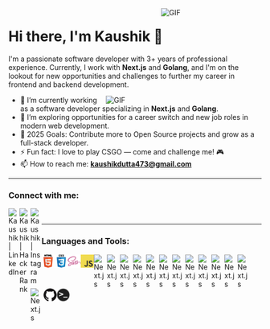 <img align="right" alt="GIF" src="https://media.giphy.com/media/CcwLAV11cALh3OuEJ5/giphy.gif" width="200px">

# Hi there, I'm Kaushik 👋

I'm a passionate software developer with 3+ years of professional experience. Currently, I work with **Next.js** and **Golang**, and I'm on the lookout for new opportunities and challenges to further my career in frontend and backend development.

<img align="right" alt="GIF" src="https://media.giphy.com/media/SWoSkN6DxTszqIKEqv/giphy.gif" width="310px" />

- 🔭 I’m currently working as a software developer specializing in **Next.js** and **Golang**.
- 🤔 I’m exploring opportunities for a career switch and new job roles in modern web development.
- 🥅 2025 Goals: Contribute more to Open Source projects and grow as a full-stack developer.
- ⚡ Fun fact: I love to play CSGO — come and challenge me! 🎮
- 📫 How to reach me: **kaushikdutta473@gmail.com**

---

### Connect with me:

[<img align="left" alt="Kaushik | LinkedIn" width="22px" src="https://cdn.jsdelivr.net/npm/simple-icons@v3/icons/linkedin.svg" />][linkedin]
[<img align="left" alt="Kaushik | HackerRank" width="22px" src="https://cdn.jsdelivr.net/npm/simple-icons@v3/icons/hackerrank.svg" />][hackerrank]
[<img align="left" alt="Kaushik | Instagram" width="22px" src="https://cdn.jsdelivr.net/npm/simple-icons@v3/icons/instagram.svg" />][instagram]

<br />

---

### Languages and Tools:

<img align="left" alt="HTML5" width="26px" src="https://raw.githubusercontent.com/github/explore/80688e429a7d4ef2fca1e82350fe8e3517d3494d/topics/html/html.png" />
<img align="left" alt="CSS3" width="26px" src="https://raw.githubusercontent.com/github/explore/80688e429a7d4ef2fca1e82350fe8e3517d3494d/topics/css/css.png" />
<img align="left" alt="Sass" width="26px" src="https://raw.githubusercontent.com/github/explore/80688e429a7d4ef2fca1e82350fe8e3517d3494d/topics/sass/sass.png" />
<img align="left" alt="JavaScript" width="26px" src="https://raw.githubusercontent.com/github/explore/80688e429a7d4ef2fca1e82350fe8e3517d3494d/topics/javascript/javascript.png" />

<img align="left" alt="Next.js" width="26px" src="https://skillicons.dev/icons?i=nextjs" />
<img align="left" alt="Next.js" width="26px" src="https://skillicons.dev/icons?i=aws" />
<img align="left" alt="Next.js" width="26px" src="https://skillicons.dev/icons?i=babel" />
<img align="left" alt="Next.js" width="26px" src="https://skillicons.dev/icons?i=bash" />

<img align="left" alt="Next.js" width="26px" src="https://skillicons.dev/icons?i=express" />
<img align="left" alt="Next.js" width="26px" src="https://skillicons.dev/icons?i=figma" />
<img align="left" alt="Next.js" width="26px" src="https://skillicons.dev/icons?i=gitlab" />

<img align="left" alt="Next.js" width="26px" src="https://skillicons.dev/icons?i=go" />
<img align="left" alt="Next.js" width="26px" src="https://skillicons.dev/icons?i=react" />
<img align="left" alt="Next.js" width="26px" src="https://skillicons.dev/icons?i=redis" />
<img align="left" alt="Next.js" width="26px" src="https://skillicons.dev/icons?i=ts" />
<img align="left" alt="Next.js" width="26px" src="https://skillicons.dev/icons?i=git" />
<img align="left" alt="Next.js" width="26px" src="https://skillicons.dev/icons?i=mysql" />

<img align="left" alt="GitHub" width="26px" src="https://raw.githubusercontent.com/github/explore/78df643247d429f6cc873026c0622819ad797942/topics/github/github.png" />
<img align="left" alt="Terminal" width="26px" src="https://raw.githubusercontent.com/github/explore/80688e429a7d4ef2fca1e82350fe8e3517d3494d/topics/terminal/terminal.png" />

<br />
<br />

[hackerrank]: https://www.hackerrank.com/_181500373
[instagram]: https://www.instagram.com/kaushikkdutta/
[linkedin]: https://www.linkedin.com/in/master-kaushik-dutta/
